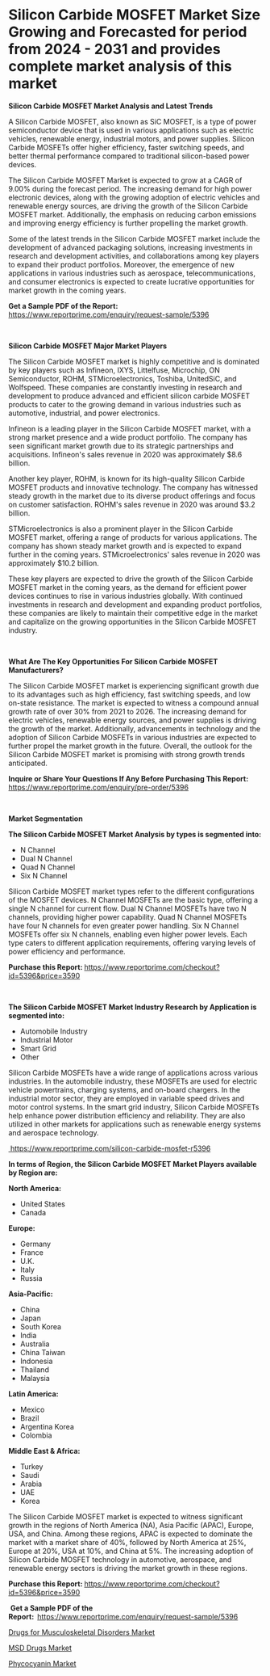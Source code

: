 <p><h1>Silicon Carbide MOSFET Market Size Growing and Forecasted for period from 2024 - 2031 and provides complete market analysis of this market</h1></p><p><strong>Silicon Carbide MOSFET Market Analysis and Latest Trends</strong></p>
<p><p>A Silicon Carbide MOSFET, also known as SiC MOSFET, is a type of power semiconductor device that is used in various applications such as electric vehicles, renewable energy, industrial motors, and power supplies. Silicon Carbide MOSFETs offer higher efficiency, faster switching speeds, and better thermal performance compared to traditional silicon-based power devices.</p><p>The Silicon Carbide MOSFET Market is expected to grow at a CAGR of 9.00% during the forecast period. The increasing demand for high power electronic devices, along with the growing adoption of electric vehicles and renewable energy sources, are driving the growth of the Silicon Carbide MOSFET market. Additionally, the emphasis on reducing carbon emissions and improving energy efficiency is further propelling the market growth.</p><p>Some of the latest trends in the Silicon Carbide MOSFET market include the development of advanced packaging solutions, increasing investments in research and development activities, and collaborations among key players to expand their product portfolios. Moreover, the emergence of new applications in various industries such as aerospace, telecommunications, and consumer electronics is expected to create lucrative opportunities for market growth in the coming years.</p></p>
<p><strong>Get a Sample PDF of the Report:&nbsp;</strong> <a href="https://www.reportprime.com/enquiry/request-sample/5396">https://www.reportprime.com/enquiry/request-sample/5396</a></p>
<p>&nbsp;</p>
<p><strong>Silicon Carbide MOSFET Major Market Players</strong></p>
<p><p>The Silicon Carbide MOSFET market is highly competitive and is dominated by key players such as Infineon, IXYS, Littelfuse, Microchip, ON Semiconductor, ROHM, STMicroelectronics, Toshiba, UnitedSiC, and Wolfspeed. These companies are constantly investing in research and development to produce advanced and efficient silicon carbide MOSFET products to cater to the growing demand in various industries such as automotive, industrial, and power electronics.</p><p>Infineon is a leading player in the Silicon Carbide MOSFET market, with a strong market presence and a wide product portfolio. The company has seen significant market growth due to its strategic partnerships and acquisitions. Infineon's sales revenue in 2020 was approximately $8.6 billion.</p><p>Another key player, ROHM, is known for its high-quality Silicon Carbide MOSFET products and innovative technology. The company has witnessed steady growth in the market due to its diverse product offerings and focus on customer satisfaction. ROHM's sales revenue in 2020 was around $3.2 billion.</p><p>STMicroelectronics is also a prominent player in the Silicon Carbide MOSFET market, offering a range of products for various applications. The company has shown steady market growth and is expected to expand further in the coming years. STMicroelectronics' sales revenue in 2020 was approximately $10.2 billion.</p><p>These key players are expected to drive the growth of the Silicon Carbide MOSFET market in the coming years, as the demand for efficient power devices continues to rise in various industries globally. With continued investments in research and development and expanding product portfolios, these companies are likely to maintain their competitive edge in the market and capitalize on the growing opportunities in the Silicon Carbide MOSFET industry.</p></p>
<p>&nbsp;</p>
<p><strong>What Are The Key Opportunities For Silicon Carbide MOSFET Manufacturers?</strong></p>
<p><p>The Silicon Carbide MOSFET market is experiencing significant growth due to its advantages such as high efficiency, fast switching speeds, and low on-state resistance. The market is expected to witness a compound annual growth rate of over 30% from 2021 to 2026. The increasing demand for electric vehicles, renewable energy sources, and power supplies is driving the growth of the market. Additionally, advancements in technology and the adoption of Silicon Carbide MOSFETs in various industries are expected to further propel the market growth in the future. Overall, the outlook for the Silicon Carbide MOSFET market is promising with strong growth trends anticipated.</p></p>
<p><strong>Inquire or Share Your Questions If Any Before Purchasing This Report:</strong> <a href="https://www.reportprime.com/enquiry/pre-order/5396">https://www.reportprime.com/enquiry/pre-order/5396</a></p>
<p>&nbsp;</p>
<p><strong>Market Segmentation</strong></p>
<p><strong>The Silicon Carbide MOSFET Market Analysis by types is segmented into:</strong></p>
<p><ul><li>N Channel</li><li>Dual N Channel</li><li>Quad N Channel</li><li>Six N Channel</li></ul></p>
<p><p>Silicon Carbide MOSFET market types refer to the different configurations of the MOSFET devices. N Channel MOSFETs are the basic type, offering a single N channel for current flow. Dual N Channel MOSFETs have two N channels, providing higher power capability. Quad N Channel MOSFETs have four N channels for even greater power handling. Six N Channel MOSFETs offer six N channels, enabling even higher power levels. Each type caters to different application requirements, offering varying levels of power efficiency and performance.</p></p>
<p><strong>Purchase this Report:&nbsp;</strong><a href="https://www.reportprime.com/checkout?id=5396&price=3590">https://www.reportprime.com/checkout?id=5396&price=3590</a></p>
<p>&nbsp;</p>
<p><strong>The Silicon Carbide MOSFET Market Industry Research by Application is segmented into:</strong></p>
<p><ul><li>Automobile Industry</li><li>Industrial Motor</li><li>Smart Grid</li><li>Other</li></ul></p>
<p><p>Silicon Carbide MOSFETs have a wide range of applications across various industries. In the automobile industry, these MOSFETs are used for electric vehicle powertrains, charging systems, and on-board chargers. In the industrial motor sector, they are employed in variable speed drives and motor control systems. In the smart grid industry, Silicon Carbide MOSFETs help enhance power distribution efficiency and reliability. They are also utilized in other markets for applications such as renewable energy systems and aerospace technology.</p></p>
<p><a href="https://www.reportprime.com/silicon-carbide-mosfet-r5396">&nbsp;https://www.reportprime.com/silicon-carbide-mosfet-r5396</a></p>
<p><strong>In terms of Region, the Silicon Carbide MOSFET Market Players available by Region are:</strong></p>
<p>
    <p> <strong> North America: </strong>
        <ul>
            <li>United States</li>
            <li>Canada</li>
        </ul>
        </p> 
    <p> <strong> Europe: </strong>
        <ul>
            <li>Germany</li>
            <li>France</li>
            <li>U.K.</li>
            <li>Italy</li>
            <li>Russia</li>
        </ul>
        </p> 
    <p> <strong> Asia-Pacific: </strong>
        <ul>
            <li>China</li>
            <li>Japan</li>
            <li>South Korea</li>
            <li>India</li>
            <li>Australia</li>
            <li>China Taiwan</li>
            <li>Indonesia</li>
            <li>Thailand</li>
            <li>Malaysia</li>
        </ul>
        </p> 
    <p> <strong> Latin America: </strong>
        <ul>
            <li>Mexico</li>
            <li>Brazil</li>
            <li>Argentina Korea</li>
            <li>Colombia</li>
        </ul>
        </p> 
    <p> <strong> Middle East & Africa: </strong>
        <ul>
            <li>Turkey</li>
            <li>Saudi</li>
            <li>Arabia</li>
            <li>UAE</li>
            <li>Korea</li>
        </ul>
    </p>
    </p>
<p><p>The Silicon Carbide MOSFET market is expected to witness significant growth in the regions of North America (NA), Asia Pacific (APAC), Europe, USA, and China. Among these regions, APAC is expected to dominate the market with a market share of 40%, followed by North America at 25%, Europe at 20%, USA at 10%, and China at 5%. The increasing adoption of Silicon Carbide MOSFET technology in automotive, aerospace, and renewable energy sectors is driving the market growth in these regions.</p></p>
<p><strong>Purchase this Report: </strong><a href="https://www.reportprime.com/checkout?id=5396&price=3590">https://www.reportprime.com/checkout?id=5396&price=3590</a></p>
<p>&nbsp;<strong>Get a Sample PDF of the Report:&nbsp;&nbsp;</strong><a href="https://www.reportprime.com/enquiry/request-sample/5396">https://www.reportprime.com/enquiry/request-sample/5396</a></p>
<p><strong></strong></p>
<p><p><a href="https://www.linkedin.com/pulse/drugs-musculoskeletal-disorders-market-exploring-share-ovhhf">Drugs for Musculoskeletal Disorders Market</a></p><p><a href="https://www.linkedin.com/pulse/msd-drugs-market-insights-cagr-trends-growth-strategies-rsgyf">MSD Drugs Market</a></p><p><a href="https://www.linkedin.com/pulse/phycocyanin-market-report-reveals-latest-trends-growth-bdbif">Phycocyanin Market</a></p></p>